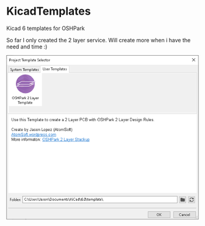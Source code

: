 # KicadTemplates
Kicad 6 templates for OSHPark

So far I only created the 2 layer service. Will create more when i have the need and time :)

![OSHPark2layer](2ly.png)
